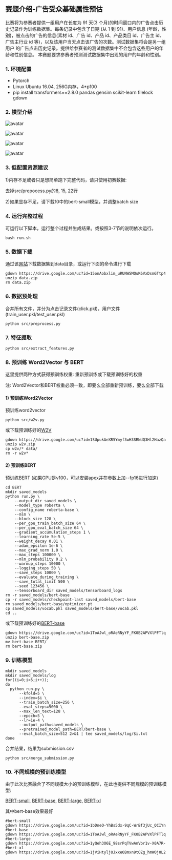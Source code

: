 ## 赛题介绍-广告受众基础属性预估

比赛将为参赛者提供一组用户在长度为 91 天(3 个月)的时间窗口内的广告点击历史记录作为训练数据集。每条记录中包含了日期 (从 1 到 91)、用户信息 (年龄，性别)，被点击的广告的信息(素材 id、广告 id、产品 id、产品类目 id、广告主 id、广告主行业 id 等)，以及该用户当天点击该广告的次数。测试数据集将会是另一组用户 的广告点击历史记录。提供给参赛者的测试数据集中不会包含这些用户的年龄和性别信息。 本赛题要求参赛者预测测试数据集中出现的用户的年龄和性别。

### 1. 环境配置

- Pytorch
- Linux Ubuntu 16.04, 256G内存，4*p100
- pip install transformers==2.8.0 pandas gensim scikit-learn filelock gdown

### 2. 模型介绍

![avatar](https://uc8e08ccad629ee36d12afeab98d.previews.dropboxusercontent.com/p/thumb/AA-u5hn5AOvbCQ5xJglVVypstyZ5XAk0I8rQ6Xh5RMsdugSGHMDXXj8zy2uP9oJJPDt5AzHQsGp8uSgRhwYcpKmWEJNcsU19UJoOFLOlK48IpX6WNHWv-50MvTmvtrhTwA_eVJZIXRKuqG78fmxx4L30njius1oon6sw1a50bgGb1UHnNMP_Iqly9pgrC6Rvpo7aFtEMQfJ_MgODFNQSeqn3qp2pAnYs9qVJqOe6WVgBX0RjD-icMl_WR3tbIF2kOuTqVtXzL78kBaT2zehNVzoSdhgpIliy-oHxf4qFG6f2JdZUMaCjEd7xkZ-oqzAeiOjsz5RFPT2OWhZSV2Mp8G27LLQj8blglR3Pjzlzra-KMfjTsHz8KShPgytn6f1FK1vR_q0_W0xbB_kbnq8NjL9o/p.png?fv_content=true&size_mode=5)

![avatar](https://uc4f2f8906d0e7ada877c66c5c10.previews.dropboxusercontent.com/p/thumb/AA5zu1Utofb113kUsVxNYpwkCF7izwDAKrs7MiOVLKKa6cVuyKa34ZSOxxhg-IKIEY3-8eq6P_N3iT8y2tNX4QBqmx3HaKOVyG2XeoERjSV8p2-tFPYSf4F_bGo8wPFBK5xnCM6ZFEMpUzTTrzWY_9cRYewmQukBPMohalAm5OdMhBcRQNGRTdnWtzYIKfRoQvRK99_MT5YUYxd4avSCn71ub7q-ovonz1zP3csLn7yzLtAlBVhFH90SipwlblM9YMAGU_TaNCYR9w_1HaY6a8Omz2dsMNF7PGPS0b9FDlCeH12pnNtkz6J-_xT5efJjW6xcR8ez9mzSP4NdbmfNUa4KVMm6ntY2Us2061UdK8ANpgR--tqPQsewgSpLh32PW6BRIM3F3L2KzKd93GpMbv15/p.png?fv_content=true&size_mode=5)

![avatar](https://uc8159e0388a2f35d1dd93070c97.previews.dropboxusercontent.com/p/thumb/AA_TViCuxP8moh4DbLrhieyDYhJdVu1AF7rEbXWNlbq9_boGw2etGp4Mj5EkNftgvP7f4QY-AKIR04_Ky7IeD3MXzZRC0lQDPF23fwcZ7syjkCps_0C43Pjpf2k4QjjGmNX9fn0XU9oBUcHkeIQdT_RA8igXJ00muA4-YL8-CUh10rLHElNqh-8OZToKSUfzIqW7GH2uZBFGy7VGbRjxuEwzfbY5BtxbgOWc1LJcpVH6vkGiT_JClS4jHp80iCJi_LMKnBprP0PvuVNGPJWgB3XjRdPPMLeU37dugCKl8vCRVNxfkLFDhckKVZfkkjzR4D4bk2j9ukWGqFoGWiQTbJEBHV3XCXvOJOeiWbT-2d4yxVJJpWfh4in8b0l4tkeRtK7-rEAxbgw6U_f7cXw1-pmR/p.png?fv_content=true&size_mode=5)

![avatar](https://ucc57f70629cf909c39ad35cf27a.previews.dropboxusercontent.com/p/thumb/AA5VpmUqTYVJ-zKmq7mvjvxVPWupLq3iurxN8EpCM-1H2P_xf4UhpinN8TbKTHGPw99joZhhKpGgrPfG-1mnMXkwVvkhlPUX2HgKQcIDtM-BhuxX-InZLXSZkwMcOSH57otPDEIxxnqFGxG0Sl3NEpLEPMM3Zi-jyvjX6KYoblt1_Cq2n_QxzFcTiaLOspSG1YpeBQ2JwiEVJUCQ17QxJIwcZVD0vcUiQqelKP3uyuKRgr8xptiR33349dPvozZluX5ZN0kf7tWULhXfy3mL6ezdTT6B_Vgfe2H6zqga2tvmKlrBxL_6PzF3OmiwdmnmRIv1KIfUmyxw2SLVBm50S2I9L7f6QO4fFKFiOhCM7nDT6Z1YLznN2Tevc-clAjeV0wYLMe76NA0fLPZSY5tebb-0/p.png?fv_content=true&size_mode=5)

### 3. 低配置资源建议


1)内存不足或者只是想简单跑下完整代码，请只使用初赛数据:

去掉src/prepocess.py的8, 15, 22行

2)如果显存不足，请下载10中的bert-small模型，并调整batch size

### 4. 运行完整过程

可运行以下脚本，运行整个过程并生成结果。或按照3-7节的说明依次运行。

```shell
bash run.sh
```

### 5. 数据下载

通过该[网站](https://drive.google.com/file/d/15onAobxlim_uRUNWSMQuK6VxDsmGTtp4/view?usp=sharing)下载数据集到data目录，或运行下面的命令进行下载

```shell
gdown https://drive.google.com/uc?id=15onAobxlim_uRUNWSMQuK6VxDsmGTtp4
unzip data.zip 
rm data.zip
```

### 6. 数据预处理

合并所有文件，并分为点击记录文件(click.pkl)，用户文件(train_user.pkl/test_user.pkl)

```
python src/preprocess.py
```

### 7. 特征提取

```shell
python src/extract_features.py
```

### 8. 预训练 Word2Vector 与 BERT

这里提供两种方式获得预训练权重: 重新预训练或下载预训练好的权重 

注: Word2Vector和BERT权重必须一致，即要么全部重新预训练，要么全部下载

#### 1) 预训练Word2Vector

预训练word2vector

```shell
python src/w2v.py
```

或下载预训练好的[W2V](https://drive.google.com/file/d/1SUpukAeXR5Ymyf3wH3SRNdQ3Hl2HazQa/view?usp=sharing)

```shell
gdown https://drive.google.com/uc?id=1SUpukAeXR5Ymyf3wH3SRNdQ3Hl2HazQa
unzip w2v.zip 
cp w2v/* data/
rm -r w2v*
```

#### 2) 预训练BERT

预训练BERT (如果GPU是v100，可以安装apex并在参数上加--fp16进行加速)

```shell
cd BERT
mkdir saved_models
python run.py \
    --output_dir saved_models \
    --model_type roberta \
    --config_name roberta-base \
    --mlm \
    --block_size 128 \
    --per_gpu_train_batch_size 64 \
    --per_gpu_eval_batch_size 64 \
    --gradient_accumulation_steps 1 \
    --learning_rate 5e-5 \
    --weight_decay 0.01 \
    --adam_epsilon 1e-6 \
    --max_grad_norm 1.0 \
    --max_steps 100000 \
    --mlm_probability 0.2 \
    --warmup_steps 10000 \
    --logging_steps 50 \
    --save_steps 10000 \
    --evaluate_during_training \
    --save_total_limit 500 \
    --seed 123456 \
    --tensorboard_dir saved_models/tensorboard_logs    
rm -r saved_models/bert-base    
cp -r saved_models/checkpoint-last saved_models/bert-base
rm saved_models/bert-base/optimizer.pt
cp saved_models/vocab.pkl saved_models/bert-base/vocab.pkl
cd ..
```

或下载预训练好的[BERT-base](https://drive.google.com/file/d/1ToAJwl_oRAeRNyYF_FK0B2APVXlPFTlq/view?usp=sharing)

```shell
gdown https://drive.google.com/uc?id=1ToAJwl_oRAeRNyYF_FK0B2APVXlPFTlq
unzip bert-base.zip
mv bert-base BERT/
rm bert-base.zip
```

### 9. 训练模型

```shell
mkdir saved_models
mkdir saved_models/log
for((i=0;i<5;i++));  
do  
  python run.py \
      --kfold=5 \
      --index=$i \
      --train_batch_size=256 \
      --eval_steps=5000 \
      --max_len_text=128 \
      --epoch=5 \
      --lr=1e-4 \
      --output_path=saved_models \
      --pretrained_model_path=BERT/bert-base \
      --eval_batch_size=512 2>&1 | tee saved_models/log/$i.txt
done  
```

合并结果，结果为submission.csv

```shell
python src/merge_submission.py
```

### 10. 不同规模的预训练模型

由于此次比赛融合了不同规模大小的预训练模型，在此也提供不同规模的预训练模型: 

[BERT-small](https://drive.google.com/file/d/1bDneO-YhBs5dx-9qC-WrBf3jUc_QCIYn/view?usp=sharing), [BERT-base](https://drive.google.com/file/d/1ToAJwl_oRAeRNyYF_FK0B2APVXlPFTlq/view?usp=sharing), [BERT-large](https://drive.google.com/file/d/1yQeh3O6E_98srPqTVwAnVbr1v-X0A7R-/view?usp=sharing), [BERT-xl](https://drive.google.com/file/d/1jViHtyljOJxxeOBmxn9tOZg_hmWOj0L2/view?usp=sharing)

其中bert-base效果最好

```shell
#bert-small
gdown https://drive.google.com/uc?id=1bDneO-YhBs5dx-9qC-WrBf3jUc_QCIYn
#bert-base
gdown https://drive.google.com/uc?id=1ToAJwl_oRAeRNyYF_FK0B2APVXlPFTlq
#bert-large
gdown https://drive.google.com/uc?id=1yQeh3O6E_98srPqTVwAnVbr1v-X0A7R-
#bert-xl
gdown https://drive.google.com/uc?id=1jViHtyljOJxxeOBmxn9tOZg_hmWOj0L2
```
